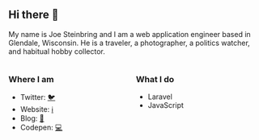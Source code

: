 ## Hi there 👋

My name is Joe Steinbring and I am a web application engineer based in Glendale, Wisconsin. He is a traveler, a photographer, a politics watcher, and habitual hobby collector.

<div style="float:left;width:50%;">
  
### Where I am

- Twitter: [🐦](https://twitter.com/steinbring)
- Website: [ℹ️](https://jws.dev)
- Blog: [📖](https://blog.jws.app)
- Codepen: [💻](https://codepen.io/steinbring)

</div>

<div style="float:left;width:50%;">
  
### What I do

- Laravel
- JavaScript
  
</div>
